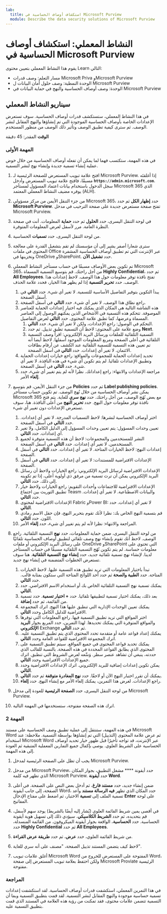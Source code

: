 ```yaml
---
lab:
  title: استكشاف أوصاف الحساسية في Microsoft Purview
  module: Describe the data security solutions of Microsoft Purview
---
```


# النشاط المعملي: استكشاف أوصاف الحساسية في Microsoft Purview

يقوم هذا النشاط المعملي بتعيين محتوى Learn التالي:

- مسار التعلم: وصف قدرات Microsoft Priva وMicrosoft Purview
- الوحدة النمطية: وصف حلول أمان البيانات ل Microsoft Purview
- الوحدة: وصف أوصاف الحساسية والنهج في حماية البيانات في Microsoft Purview

## سيناريو النشاط المعملي

في هذا النشاط المعملي، ستستكشف قدرات أوصاف الحساسية.  سوف تستعرض الإعدادات الخاصة بأوصاف الحساسية الموجودة التي تم إنشاؤها والنهج المقابل لنشر الوصف. ثم سترى كيفية تطبيق الوصف وتأثير ذلك الوصف من منظور المستخدم.

**الوقت** المقدر: 45 دقيقة

### المهمة الأولى

في هذه المهمة، ستكتسب فهما لما يمكن أن تفعله أوصاف الحساسية من خلال خوض عملية إنشاء تسمية جديدة وإنشاء نهج لنشر التسمية.

1. افتح علامة تبويب المستعرض للصفحة الرئيسية لـ Microsoft Purview.  إذا أغلقتَه مسبقًا، فافتح علامة تبويب المستعرض وأدخل **`https://admin.microsoft.com`**. سجل الدخول باستخدام بيانات اعتماد المسؤول لمستأجر Microsoft 365 الذي يوفره مضيف النشاط المعملي المعتمد (ALH).

1. من جزء التنقل الأيمن من مركز مسؤولي Microsoft 365، حدد **إظهار الكل** ثم حدد **Microsoft Purview**.  تفتح صفحة مستعرض جديدة على صفحة الترحيب في مدخل Microsoft Purview.

1. في لوحة التنقل اليسرى، حدد **الحلول** ثم حدد **حماية** المعلومات.  أنت في صفحة النظرة العامة. مرر لأسفل لعرض المعلومات المتوفرة.

1. من لوحة التنقل اليسرى، حدد **تسميات** الحساسية.
1. سترى شعارا أصفر يشير إلى أن مؤسستك لم تقم بتشغيل القدرة على معالجة المحتوى في ملفات Office عبر الإنترنت التي تم تطبيق أوصاف الحساسية المشفرة وتخزينها في OneDrive وSharePoint.  حدد **تشغيل الآن**.

1. تم تكوين بعض الأوصاف مسبقًا في حساب مستأجر النشاط المعملي Microsoft 365، من أجل راحتك. قم بتوسيع التسمية المسماة **Highly Confidential**، ثم حدد **All Employees**.  تفتح نافذة توفر معلومات حول هذا الوصف.  لاحظ إعدادات هذا الوصف.  حدد **تحرير التسمية** إذا لم يظهر هذا الخيار، فحدد علامة الحذف.
    1. يبدأ التكوين بتوفير التفاصيل الأساسية للتسمية.  لا تغير أي شيء.  حدد **التالي** في أسفل الصفحة.
    1. راجع نطاق هذا الوصف. لا تغير أي شيء.  حدد **التالي** في أسفل الصفحة.
    1. هذه الشاشة التالية هي المكان الذي يمكنك فيه اختيار إعدادات الحماية للعناصر الموصوفة. تتحكم هذه التسمية في الأشخاص الذين يمكنهم الوصول إلى العناصر المسماة وعرضها، كما تطبق علامة المحتوى.  حدد **التالي** لعرض التفاصيل.
        1. التحكم في الوصول: راجع الإعدادات، ولكن لا تغير أي شيء.  حدد **التالي**.
        1. وضع علامة على المحتوى: لاحظ أن التسمية تطبق تذييل.  ثم حدد **Next**.
        1. التسمية التلقائية للملفات ورسائل البريد الإلكتروني: اقرأ وصف التسمية التلقائية في أعلى الصفحة ومربع المعلومات الموجود أسفلها.  لاحظ أيضا أنه تم تعيين هذه التسمية للتسمية التلقائية عند الكشف عن أرقام بطاقات الائتمان. لا تغير أي إعدادات.  حدد **التالي** في أسفل الصفحة.
    1. تحديد إعدادات الحماية للمجموعات والمواقع: راجع خيارات إعدادات الحماية وتطبيق الإعدادات تلقائيا.  لم يتم تكوين أي شيء في هذه النافذة.  لا تغير أي شيء. حدد **التالي** في أسفل الصفحة.
    1. مراجعة الإعدادات والانتهاء: راجع إعداداتك.  نظرا لأنه لم يتم تغيير أي شيء، حدد **إلغاء** الأمر.

1. من جزء التنقل الأيمن، قم بتوسيع **Policies** ثم حدد **Label publishing policies**.  يمكن نشر أوصاف الحساسية من خلال نُهج الوصف.  تم تكوين حساب مستأجر Microsoft 365 مع بعض نُهُج الوصف، من أجل راحتك. حدد **نهج سري** للغاية.  يتم فتح نافذة توفر معلومات حول النهج. حدد **تحرير النهج** من أعلى النافذة.  هنا، سوف تستعرض الإعدادات دون تغيير أي شيء.
    1. اختر أوصاف الحساسية لنشرها: لاحظ التسميات المدرجة.  لا تغير أي إعدادات.  حدد **التالي** في أسفل الصفحة.
    1. تعيين وحدات المسؤول: يتم تعيين وحدات المسؤول إلى الدليل الكامل، ولا تغير أي إعدادات. حدد **التالي**.  
    1. النشر للمستخدمين والمجموعات: لاحظ أن هذه التسمية متوفرة لجميع المستخدمين.  لا تغير أي إعدادات.  حدد **التالي** في أسفل الصفحة.
    1. إعدادات النهج: لاحظ الخيارات المتاحة. لا تغير أي إعدادات.  حدد **التالي** في أسفل الصفحة.
    1. الإعدادات الافتراضية للمستندات: لا تغير أي إعدادات.  حدد **التالي** في أسفل الصفحة.
    1. الإعدادات الافتراضية لرسائل البريد الإلكتروني: راجع الخيارات ولاحظ أن رسائل البريد الإلكتروني يمكن أن ترث تسمية من مرفق ذي أولوية أعلى، إذا تم تكوينه إلى ذلك. حدد **التالي**.
    1. الإعدادات الافتراضية للاجتماعات وأحداث التقويم: راجع الخيارات ولاحظ خيار تطبيق التوريث بين اجتماع Teasm والبيانات الاصطناعية. لا تغير أي إعدادات.  حدد **التالي**.
    1. الإعدادات الافتراضية لمحتوى Fabric وPower BI: لا تغير أي إعدادات.  حدد **التالي**.
    1. قم بتسمية النهج الخاص بك: نظرا لأنك تقوم بتحرير النهج، فإن حقل الاسم رمادي اللون.  حدد **التالي**.
    1. المراجعة والانتهاء: نظرا لأنه لم يتم تغيير أي شيء، حدد **إلغاء** الأمر.

1. من لوحة التنقل اليسرى، ضمن حماية المعلومات، حدد **نهج** التسمية التلقائية. راجع الوصف. لاحظ أنك تقوم بإنشاء نهج وصف تلقائي لتطبيق أوصاف الحساسية تلقائيًا على رسائل البريد الإلكتروني أو ملفات OneDrive وSharePoint التي تحتوي على معلومات حساسة. لم يتم تكوين نُهُج التسمية التلقائية مسبقًا في حساب المستأجر لدينا. لإنشاء نهج تسمية تلقائية جديد، حدد **إنشاء نهج التسمية التلقائية**.  هنا سوف تستعرض الخطوات المتضمنة في إنشاء نهج جديد.
    1. تبدأ باختيار المعلومات التي تريد تطبيق هذه التسمية عليها.  لاحظ الخيارات المتاحة.  حدد **الطبية والصحة** ثم حدد أحد اللوائح المتاحة التي ستكون بمثابة قالب.  حدد **التالي**.
    1. يمكنك تسمية نهج التسمية التلقائية الخاص بك أو استخدام الاسم الافتراضي.  حدد **التالي**.
    1. بعد ذلك، يمكنك اختيار تسمية لتطبيقها تلقائيا.  حدد **+ اختيار تسمية**.  حدد تسمية من القائمة، ثم حدد **إضافة**.
    1. يمكنك تعيين الوحدات الإدارية التي تنطبق عليها هذا النهج.  اترك المجموعة الافتراضية للدليل الكامل وحدد **التالي**.
    1. اختر المواقع التي تريد تطبيق التسمية فيها.  راجع المعلومات التي توفرها والمواقع المتوفرة التي يمكنك تحديدها. لهذا التمرين، حدد المربع بجوار **البريد الإلكتروني** Exchange ثم حدد **التالي**.
    1. يمكنك إعداد قواعد عامة أو متقدمة تحدد المحتوى الذي يتم تطبيق التسمية عليه.  اترك المجموعة الافتراضية للقواعد العامة وحدد **التالي**.
    1. يمكنك تحديد قواعد المحتوى في جميع المواقع.  سيتم تطبيق التسمية على المحتوى الذي يطابق القواعد المحددة في هذه الصفحة.  بالنسبة للقالب الذي حددته، ينبغي أن تشاهد عنصر سطر. وَسِّعه لعرض الشروط التي تنطبق.  اترك جميع الإعدادات الافتراضية وحدد **التالي**.
    1. يمكن تكوين إعدادات إضافية للبريد الإلكتروني. اترك الإعدادات الافتراضية وحدد **التالي**.
    1. يمكنك أن تقرر اختبار النهج الآن أو لاحقًا.  حدد **نهج المغادرة متوقفة** ثم حدد **التالي**.
    1. راجع الإعدادات. لغرض هذا التمرين، يمكنك إلغاء الأمر مع إنشاء النهج. حدد **إلغاء**.

1. من لوحة التنقل اليسرى، حدد **الصفحة الرئيسية** للعودة إلى مدخل Microsoft Purview.

1. اترك هذه الصفحة مفتوحة، ستستخدمها في المهمة التالية.

### المهمة 2

في هذه المهمة، ستنتقل إلى عملية تطبيق وصف الحساسية على مستند Microsoft Word ثم عرض علامة المحتوى (التذييل) التي تم إنشاؤها بواسطة التسمية. ملاحظة: عند استخدام Microsoft Word عبر الإنترنت، قد تواجه تأخيرًا قبل ظهور خيار تحديد أوصاف الحساسية على الشريط العلوي.  يوصى بإكمال جميع التمارين المعملية المتبقية ثم العودة إلى هذه المهمة.

1. يجب أن تظل على الصفحة الرئيسية لمدخل Microsoft Purview. 
1. من مدخل Microsoft Purview، حدد أيقونة **** مشغل التطبيق، بجوار المكان الذي تظهر فيه كلمة Microsoft Purview. حدد **أيقونة Word**.  

1. ضمن إنشاء جديد، حدد **مستند فارغ**، ثم أدخل بعض النص على الصفحة.  في أعلى الصفحة، إلى جانب أيقونة Word، حدد المكان الذي تظهر **فيه الرسالة مستند** وأعد تسمية الملف إلى **تسمية** الاختبار، ثم اضغط على مفتاح الإدخال **Enter** على لوحة المفاتيح.

1. في أقصى يمين شريط القائمة العلوي (يُشار إليه أيضًا بالشريط) يوجد سهم لأسفل، قم بتحديده، ثم حدد **الشريط الكلاسيكي**.  سيؤدي ذلك إلى تسهيل هوية أيقونة الحساسية. حدد **الحساسية**، الواقعة بجوار أيقونة الميكروفون. من القائمة المنسدلة، حدد **Highly Confidential** ثم حدد **All Employees**.  

1. من شريط القائمة العلوي، حدد **عرض**، ثم حدد **طريقة عرض القراءة**.

1. لاحظ كيف يتضمن المستند تذييل الصفحة، "مصنف على أنه سري للغاية".  

1. أغلق علامات تبويب Microsoft Word المفتوحة على المستعرض للخروج من Word، ولكن احتفظ بعلامة تبويب المستعرض إلى صفحة Microsoft Proviate الرئيسية مفتوحة.

### المراجعة

في هذا التمرين المعملي، استكشفت قدرات أوصاف الحساسية.  لقد استكشفت إعدادات تسمية حساسية موجودة والنهج المقابل لنشر التسمية.  لقد قمت بتطبيق التسمية وبما أن التسمية تتضمن علامات محتوى، فقد تمكنت من رؤية هذه العلامة في المستند الذي قمت بتطبيق التسمية عليه.
